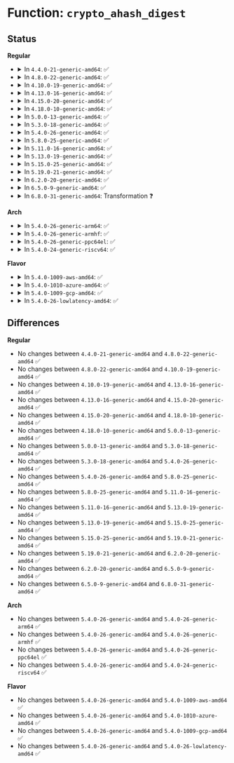 # Function: <code>crypto_ahash_digest</code>

## Status
<b>Regular</b>
<ul>
<li>
<details>
<summary>In <code>4.4.0-21-generic-amd64</code>: ✅</summary>

```c
int crypto_ahash_digest(struct ahash_request * req)
```

```json
{
  "name": "crypto_ahash_digest",
  "collision_type": "Unique Global",
  "inline_type": "No",
  "funcs": [
    {
      "addr": 18446744071582659312,
      "name": "crypto_ahash_digest",
      "external": true,
      "loc": "crypto/ahash.c:373",
      "file": "crypto/ahash.c",
      "inline": "seen, unknown",
      "caller_inline": [],
      "caller_func": []
    }
  ],
  "symbols": [
    {
      "addr": 18446744071582659312,
      "name": "crypto_ahash_digest",
      "section": ".text",
      "bind": "STB_GLOBAL",
      "size": 24
    }
  ]
}
```
</details>
</li>
<li>
<details>
<summary>In <code>4.8.0-22-generic-amd64</code>: ✅</summary>

```c
int crypto_ahash_digest(struct ahash_request * req)
```

```json
{
  "name": "crypto_ahash_digest",
  "collision_type": "Unique Global",
  "inline_type": "No",
  "funcs": [
    {
      "addr": 18446744071582905600,
      "name": "crypto_ahash_digest",
      "external": true,
      "loc": "crypto/ahash.c:356",
      "file": "crypto/ahash.c",
      "inline": "seen, unknown",
      "caller_inline": [],
      "caller_func": []
    }
  ],
  "symbols": [
    {
      "addr": 18446744071582905600,
      "name": "crypto_ahash_digest",
      "section": ".text",
      "bind": "STB_GLOBAL",
      "size": 24
    }
  ]
}
```
</details>
</li>
<li>
<details>
<summary>In <code>4.10.0-19-generic-amd64</code>: ✅</summary>

```c
int crypto_ahash_digest(struct ahash_request * req)
```

```json
{
  "name": "crypto_ahash_digest",
  "collision_type": "Unique Global",
  "inline_type": "No",
  "funcs": [
    {
      "addr": 18446744071583005328,
      "name": "crypto_ahash_digest",
      "external": true,
      "loc": "crypto/ahash.c:356",
      "file": "crypto/ahash.c",
      "inline": "seen, unknown",
      "caller_inline": [],
      "caller_func": [
        "arch/x86/power/hibernate_64.c:get_e820_md5"
      ]
    }
  ],
  "symbols": [
    {
      "addr": 18446744071583005328,
      "name": "crypto_ahash_digest",
      "section": ".text",
      "bind": "STB_GLOBAL",
      "size": 24
    }
  ]
}
```
</details>
</li>
<li>
<details>
<summary>In <code>4.13.0-16-generic-amd64</code>: ✅</summary>

```c
int crypto_ahash_digest(struct ahash_request * req)
```

```json
{
  "name": "crypto_ahash_digest",
  "collision_type": "Unique Global",
  "inline_type": "No",
  "funcs": [
    {
      "addr": 18446744071583054128,
      "name": "crypto_ahash_digest",
      "external": true,
      "loc": "crypto/ahash.c:371",
      "file": "crypto/ahash.c",
      "inline": "seen, unknown",
      "caller_inline": [],
      "caller_func": [
        "arch/x86/power/hibernate_64.c:get_e820_md5"
      ]
    }
  ],
  "symbols": [
    {
      "addr": 18446744071583054128,
      "name": "crypto_ahash_digest",
      "section": ".text",
      "bind": "STB_GLOBAL",
      "size": 24
    }
  ]
}
```
</details>
</li>
<li>
<details>
<summary>In <code>4.15.0-20-generic-amd64</code>: ✅</summary>

```c
int crypto_ahash_digest(struct ahash_request * req)
```

```json
{
  "name": "crypto_ahash_digest",
  "collision_type": "Unique Global",
  "inline_type": "No",
  "funcs": [
    {
      "addr": 18446744071583219856,
      "name": "crypto_ahash_digest",
      "external": true,
      "loc": "crypto/ahash.c:377",
      "file": "crypto/ahash.c",
      "inline": "seen, unknown",
      "caller_inline": [],
      "caller_func": [
        "arch/x86/power/hibernate_64.c:get_e820_md5"
      ]
    }
  ],
  "symbols": [
    {
      "addr": 18446744071583219856,
      "name": "crypto_ahash_digest",
      "section": ".text",
      "bind": "STB_GLOBAL",
      "size": 35
    }
  ]
}
```
</details>
</li>
<li>
<details>
<summary>In <code>4.18.0-10-generic-amd64</code>: ✅</summary>

```c
int crypto_ahash_digest(struct ahash_request * req)
```

```json
{
  "name": "crypto_ahash_digest",
  "collision_type": "Unique Global",
  "inline_type": "No",
  "funcs": [
    {
      "addr": 18446744071583427968,
      "name": "crypto_ahash_digest",
      "external": true,
      "loc": "crypto/ahash.c:377",
      "file": "crypto/ahash.c",
      "inline": "seen, unknown",
      "caller_inline": [],
      "caller_func": [
        "arch/x86/power/hibernate_64.c:get_e820_md5"
      ]
    }
  ],
  "symbols": [
    {
      "addr": 18446744071583427968,
      "name": "crypto_ahash_digest",
      "section": ".text",
      "bind": "STB_GLOBAL",
      "size": 35
    }
  ]
}
```
</details>
</li>
<li>
<details>
<summary>In <code>5.0.0-13-generic-amd64</code>: ✅</summary>

```c
int crypto_ahash_digest(struct ahash_request * req)
```

```json
{
  "name": "crypto_ahash_digest",
  "collision_type": "Unique Global",
  "inline_type": "No",
  "funcs": [
    {
      "addr": 18446744071583549760,
      "name": "crypto_ahash_digest",
      "external": true,
      "loc": "crypto/ahash.c:404",
      "file": "crypto/ahash.c",
      "inline": "seen, unknown",
      "caller_inline": [],
      "caller_func": []
    }
  ],
  "symbols": [
    {
      "addr": 18446744071583549760,
      "name": "crypto_ahash_digest",
      "section": ".text",
      "bind": "STB_GLOBAL",
      "size": 93
    }
  ]
}
```
</details>
</li>
<li>
<details>
<summary>In <code>5.3.0-18-generic-amd64</code>: ✅</summary>

```c
int crypto_ahash_digest(struct ahash_request * req)
```

```json
{
  "name": "crypto_ahash_digest",
  "collision_type": "Unique Global",
  "inline_type": "No",
  "funcs": [
    {
      "addr": 18446744071583740128,
      "name": "crypto_ahash_digest",
      "external": true,
      "loc": "crypto/ahash.c:399",
      "file": "crypto/ahash.c",
      "inline": "seen, unknown",
      "caller_inline": [],
      "caller_func": []
    }
  ],
  "symbols": [
    {
      "addr": 18446744071583740128,
      "name": "crypto_ahash_digest",
      "section": ".text",
      "bind": "STB_GLOBAL",
      "size": 93
    }
  ]
}
```
</details>
</li>
<li>
<details>
<summary>In <code>5.4.0-26-generic-amd64</code>: ✅</summary>

```c
int crypto_ahash_digest(struct ahash_request * req)
```

```json
{
  "name": "crypto_ahash_digest",
  "collision_type": "Unique Global",
  "inline_type": "No",
  "funcs": [
    {
      "addr": 18446744071583849888,
      "name": "crypto_ahash_digest",
      "external": true,
      "loc": "crypto/ahash.c:399",
      "file": "crypto/ahash.c",
      "inline": "seen, unknown",
      "caller_inline": [],
      "caller_func": [
        "fs/verity/hash_algs.c:fsverity_hash_buffer",
        "fs/verity/hash_algs.c:fsverity_hash_page"
      ]
    }
  ],
  "symbols": [
    {
      "addr": 18446744071583849888,
      "name": "crypto_ahash_digest",
      "section": ".text",
      "bind": "STB_GLOBAL",
      "size": 93
    }
  ]
}
```
</details>
</li>
<li>
<details>
<summary>In <code>5.8.0-25-generic-amd64</code>: ✅</summary>

```c
int crypto_ahash_digest(struct ahash_request * req)
```

```json
{
  "name": "crypto_ahash_digest",
  "collision_type": "Unique Global",
  "inline_type": "No",
  "funcs": [
    {
      "addr": 18446744071584237392,
      "name": "crypto_ahash_digest",
      "external": true,
      "loc": "crypto/ahash.c:401",
      "file": "crypto/ahash.c",
      "inline": "seen, unknown",
      "caller_inline": [],
      "caller_func": [
        "fs/verity/hash_algs.c:fsverity_hash_buffer",
        "fs/verity/hash_algs.c:fsverity_hash_buffer",
        "fs/verity/hash_algs.c:fsverity_hash_page"
      ]
    }
  ],
  "symbols": [
    {
      "addr": 18446744071584237392,
      "name": "crypto_ahash_digest",
      "section": ".text",
      "bind": "STB_GLOBAL",
      "size": 93
    }
  ]
}
```
</details>
</li>
<li>
<details>
<summary>In <code>5.11.0-16-generic-amd64</code>: ✅</summary>

```c
int crypto_ahash_digest(struct ahash_request * req)
```

```json
{
  "name": "crypto_ahash_digest",
  "collision_type": "Unique Global",
  "inline_type": "No",
  "funcs": [
    {
      "addr": 18446744071584355872,
      "name": "crypto_ahash_digest",
      "external": true,
      "loc": "crypto/ahash.c:368",
      "file": "crypto/ahash.c",
      "inline": "seen, unknown",
      "caller_inline": [],
      "caller_func": [
        "fs/verity/hash_algs.c:fsverity_hash_buffer",
        "fs/verity/hash_algs.c:fsverity_hash_buffer",
        "fs/verity/hash_algs.c:fsverity_hash_page"
      ]
    }
  ],
  "symbols": [
    {
      "addr": 18446744071584355872,
      "name": "crypto_ahash_digest",
      "section": ".text",
      "bind": "STB_GLOBAL",
      "size": 93
    }
  ]
}
```
</details>
</li>
<li>
<details>
<summary>In <code>5.13.0-19-generic-amd64</code>: ✅</summary>

```c
int crypto_ahash_digest(struct ahash_request * req)
```

```json
{
  "name": "crypto_ahash_digest",
  "collision_type": "Unique Global",
  "inline_type": "No",
  "funcs": [
    {
      "addr": 18446744071584390224,
      "name": "crypto_ahash_digest",
      "external": true,
      "loc": "crypto/ahash.c:368",
      "file": "crypto/ahash.c",
      "inline": "seen, unknown",
      "caller_inline": [],
      "caller_func": [
        "fs/verity/hash_algs.c:fsverity_hash_buffer",
        "fs/verity/hash_algs.c:fsverity_hash_buffer",
        "fs/verity/hash_algs.c:fsverity_hash_page"
      ]
    }
  ],
  "symbols": [
    {
      "addr": 18446744071584390224,
      "name": "crypto_ahash_digest",
      "section": ".text",
      "bind": "STB_GLOBAL",
      "size": 93
    }
  ]
}
```
</details>
</li>
<li>
<details>
<summary>In <code>5.15.0-25-generic-amd64</code>: ✅</summary>

```c
int crypto_ahash_digest(struct ahash_request * req)
```

```json
{
  "name": "crypto_ahash_digest",
  "collision_type": "Unique Global",
  "inline_type": "No",
  "funcs": [
    {
      "addr": 18446744071584785456,
      "name": "crypto_ahash_digest",
      "external": true,
      "loc": "crypto/ahash.c:368",
      "file": "crypto/ahash.c",
      "inline": "seen, unknown",
      "caller_inline": [],
      "caller_func": [
        "fs/verity/hash_algs.c:fsverity_hash_buffer",
        "fs/verity/hash_algs.c:fsverity_hash_buffer",
        "fs/verity/hash_algs.c:fsverity_hash_page"
      ]
    }
  ],
  "symbols": [
    {
      "addr": 18446744071584785456,
      "name": "crypto_ahash_digest",
      "section": ".text",
      "bind": "STB_GLOBAL",
      "size": 93
    }
  ]
}
```
</details>
</li>
<li>
<details>
<summary>In <code>5.19.0-21-generic-amd64</code>: ✅</summary>

```c
int crypto_ahash_digest(struct ahash_request * req)
```

```json
{
  "name": "crypto_ahash_digest",
  "collision_type": "Unique Global",
  "inline_type": "No",
  "funcs": [
    {
      "addr": 18446744071585470640,
      "name": "crypto_ahash_digest",
      "external": true,
      "loc": "crypto/ahash.c:368",
      "file": "crypto/ahash.c",
      "inline": "seen, unknown",
      "caller_inline": [],
      "caller_func": [
        "fs/verity/hash_algs.c:fsverity_hash_buffer",
        "fs/verity/hash_algs.c:fsverity_hash_buffer",
        "fs/verity/hash_algs.c:fsverity_hash_page"
      ]
    }
  ],
  "symbols": [
    {
      "addr": 18446744071585470640,
      "name": "crypto_ahash_digest",
      "section": ".text",
      "bind": "STB_GLOBAL",
      "size": 100
    }
  ]
}
```
</details>
</li>
<li>
<details>
<summary>In <code>6.2.0-20-generic-amd64</code>: ✅</summary>

```c
int crypto_ahash_digest(struct ahash_request * req)
```

```json
{
  "name": "crypto_ahash_digest",
  "collision_type": "Unique Global",
  "inline_type": "No",
  "funcs": [
    {
      "addr": 18446744071586231520,
      "name": "crypto_ahash_digest",
      "external": true,
      "loc": "crypto/ahash.c:368",
      "file": "crypto/ahash.c",
      "inline": "seen, unknown",
      "caller_inline": [],
      "caller_func": [
        "fs/verity/hash_algs.c:fsverity_hash_buffer",
        "fs/verity/hash_algs.c:fsverity_hash_buffer",
        "fs/verity/hash_algs.c:fsverity_hash_page"
      ]
    }
  ],
  "symbols": [
    {
      "addr": 18446744071586231520,
      "name": "crypto_ahash_digest",
      "section": ".text",
      "bind": "STB_GLOBAL",
      "size": 100
    }
  ]
}
```
</details>
</li>
<li>
<details>
<summary>In <code>6.5.0-9-generic-amd64</code>: ✅</summary>

```c
int crypto_ahash_digest(struct ahash_request * req)
```

```json
{
  "name": "crypto_ahash_digest",
  "collision_type": "Unique Global",
  "inline_type": "No",
  "funcs": [
    {
      "addr": 18446744071586468160,
      "name": "crypto_ahash_digest",
      "external": true,
      "loc": "crypto/ahash.c:330",
      "file": "crypto/ahash.c",
      "inline": "seen, unknown",
      "caller_inline": [],
      "caller_func": []
    }
  ],
  "symbols": [
    {
      "addr": 18446744071586468160,
      "name": "crypto_ahash_digest",
      "section": ".text",
      "bind": "STB_GLOBAL",
      "size": 84
    }
  ]
}
```
</details>
</li>
<li>
<details>
<summary>In <code>6.8.0-31-generic-amd64</code>: Transformation ❓</summary>

```c
int crypto_ahash_digest(struct ahash_request * req)
```

```json
{
  "name": "crypto_ahash_digest",
  "collision_type": "Unique Global",
  "inline_type": "No",
  "funcs": [
    {
      "addr": 0,
      "name": "crypto_ahash_digest",
      "external": true,
      "loc": "crypto/ahash.c:393",
      "file": "crypto/ahash.c",
      "inline": "seen, unknown",
      "caller_inline": [],
      "caller_func": []
    }
  ],
  "symbols": [
    {
      "addr": 18446744071597532606,
      "name": "crypto_ahash_digest.cold",
      "section": ".text",
      "bind": "STB_LOCAL",
      "size": 21
    },
    {
      "addr": 18446744071586741792,
      "name": "crypto_ahash_digest",
      "section": ".text",
      "bind": "STB_GLOBAL",
      "size": 146
    }
  ]
}
```
</details>
</li>
</ul>
<b>Arch</b>
<ul>
<li>
<details>
<summary>In <code>5.4.0-26-generic-arm64</code>: ✅</summary>

```c
int crypto_ahash_digest(struct ahash_request * req)
```

```json
{
  "name": "crypto_ahash_digest",
  "collision_type": "Unique Global",
  "inline_type": "No",
  "funcs": [
    {
      "addr": 18446603336495664104,
      "name": "crypto_ahash_digest",
      "external": true,
      "loc": "crypto/ahash.c:399",
      "file": "crypto/ahash.c",
      "inline": "seen, unknown",
      "caller_inline": [],
      "caller_func": [
        "fs/verity/hash_algs.c:fsverity_hash_buffer",
        "fs/verity/hash_algs.c:fsverity_hash_page"
      ]
    }
  ],
  "symbols": [
    {
      "addr": 18446603336495664104,
      "name": "crypto_ahash_digest",
      "section": ".text",
      "bind": "STB_GLOBAL",
      "size": 116
    }
  ]
}
```
</details>
</li>
<li>
<details>
<summary>In <code>5.4.0-26-generic-armhf</code>: ✅</summary>

```c
int crypto_ahash_digest(struct ahash_request * req)
```

```json
{
  "name": "crypto_ahash_digest",
  "collision_type": "Unique Global",
  "inline_type": "No",
  "funcs": [
    {
      "addr": 3229017728,
      "name": "crypto_ahash_digest",
      "external": true,
      "loc": "crypto/ahash.c:399",
      "file": "crypto/ahash.c",
      "inline": "seen, unknown",
      "caller_inline": [],
      "caller_func": [
        "fs/verity/hash_algs.c:fsverity_hash_buffer",
        "fs/verity/hash_algs.c:fsverity_hash_page"
      ]
    }
  ],
  "symbols": [
    {
      "addr": 3229017728,
      "name": "crypto_ahash_digest",
      "section": ".text",
      "bind": "STB_GLOBAL",
      "size": 104
    }
  ]
}
```
</details>
</li>
<li>
<details>
<summary>In <code>5.4.0-26-generic-ppc64el</code>: ✅</summary>

```c
int crypto_ahash_digest(struct ahash_request * req)
```

```json
{
  "name": "crypto_ahash_digest",
  "collision_type": "Unique Global",
  "inline_type": "No",
  "funcs": [
    {
      "addr": 13835058055289802688,
      "name": "crypto_ahash_digest",
      "external": true,
      "loc": "crypto/ahash.c:399",
      "file": "crypto/ahash.c",
      "inline": "seen, unknown",
      "caller_inline": [],
      "caller_func": [
        "fs/verity/hash_algs.c:fsverity_hash_buffer",
        "fs/verity/hash_algs.c:fsverity_hash_page"
      ]
    }
  ],
  "symbols": [
    {
      "addr": 13835058055289802688,
      "name": "crypto_ahash_digest",
      "section": ".text",
      "bind": "STB_GLOBAL",
      "size": 168
    }
  ]
}
```
</details>
</li>
<li>
<details>
<summary>In <code>5.4.0-24-generic-riscv64</code>: ✅</summary>

```c
int crypto_ahash_digest(struct ahash_request * req)
```

```json
{
  "name": "crypto_ahash_digest",
  "collision_type": "Unique Global",
  "inline_type": "No",
  "funcs": [
    {
      "addr": 18446743936274815614,
      "name": "crypto_ahash_digest",
      "external": true,
      "loc": "crypto/ahash.c:399",
      "file": "crypto/ahash.c",
      "inline": "seen, unknown",
      "caller_inline": [],
      "caller_func": [
        "fs/verity/hash_algs.c:fsverity_hash_buffer",
        "fs/verity/hash_algs.c:fsverity_hash_page"
      ]
    }
  ],
  "symbols": [
    {
      "addr": 18446743936274815614,
      "name": "crypto_ahash_digest",
      "section": ".text",
      "bind": "STB_GLOBAL",
      "size": 112
    }
  ]
}
```
</details>
</li>
</ul>
<b>Flavor</b>
<ul>
<li>
<details>
<summary>In <code>5.4.0-1009-aws-amd64</code>: ✅</summary>

```c
int crypto_ahash_digest(struct ahash_request * req)
```

```json
{
  "name": "crypto_ahash_digest",
  "collision_type": "Unique Global",
  "inline_type": "No",
  "funcs": [
    {
      "addr": 18446744071583818624,
      "name": "crypto_ahash_digest",
      "external": true,
      "loc": "crypto/ahash.c:399",
      "file": "crypto/ahash.c",
      "inline": "seen, unknown",
      "caller_inline": [],
      "caller_func": [
        "fs/verity/hash_algs.c:fsverity_hash_buffer",
        "fs/verity/hash_algs.c:fsverity_hash_page"
      ]
    }
  ],
  "symbols": [
    {
      "addr": 18446744071583818624,
      "name": "crypto_ahash_digest",
      "section": ".text",
      "bind": "STB_GLOBAL",
      "size": 93
    }
  ]
}
```
</details>
</li>
<li>
<details>
<summary>In <code>5.4.0-1010-azure-amd64</code>: ✅</summary>

```c
int crypto_ahash_digest(struct ahash_request * req)
```

```json
{
  "name": "crypto_ahash_digest",
  "collision_type": "Unique Global",
  "inline_type": "No",
  "funcs": [
    {
      "addr": 18446744071583755680,
      "name": "crypto_ahash_digest",
      "external": true,
      "loc": "crypto/ahash.c:399",
      "file": "crypto/ahash.c",
      "inline": "seen, unknown",
      "caller_inline": [],
      "caller_func": [
        "fs/verity/hash_algs.c:fsverity_hash_buffer",
        "fs/verity/hash_algs.c:fsverity_hash_page"
      ]
    }
  ],
  "symbols": [
    {
      "addr": 18446744071583755680,
      "name": "crypto_ahash_digest",
      "section": ".text",
      "bind": "STB_GLOBAL",
      "size": 93
    }
  ]
}
```
</details>
</li>
<li>
<details>
<summary>In <code>5.4.0-1009-gcp-amd64</code>: ✅</summary>

```c
int crypto_ahash_digest(struct ahash_request * req)
```

```json
{
  "name": "crypto_ahash_digest",
  "collision_type": "Unique Global",
  "inline_type": "No",
  "funcs": [
    {
      "addr": 18446744071583802384,
      "name": "crypto_ahash_digest",
      "external": true,
      "loc": "crypto/ahash.c:399",
      "file": "crypto/ahash.c",
      "inline": "seen, unknown",
      "caller_inline": [],
      "caller_func": [
        "fs/verity/hash_algs.c:fsverity_hash_buffer",
        "fs/verity/hash_algs.c:fsverity_hash_page"
      ]
    }
  ],
  "symbols": [
    {
      "addr": 18446744071583802384,
      "name": "crypto_ahash_digest",
      "section": ".text",
      "bind": "STB_GLOBAL",
      "size": 93
    }
  ]
}
```
</details>
</li>
<li>
<details>
<summary>In <code>5.4.0-26-lowlatency-amd64</code>: ✅</summary>

```c
int crypto_ahash_digest(struct ahash_request * req)
```

```json
{
  "name": "crypto_ahash_digest",
  "collision_type": "Unique Global",
  "inline_type": "No",
  "funcs": [
    {
      "addr": 18446744071583903424,
      "name": "crypto_ahash_digest",
      "external": true,
      "loc": "crypto/ahash.c:399",
      "file": "crypto/ahash.c",
      "inline": "seen, unknown",
      "caller_inline": [],
      "caller_func": [
        "fs/verity/hash_algs.c:fsverity_hash_buffer",
        "fs/verity/hash_algs.c:fsverity_hash_page"
      ]
    }
  ],
  "symbols": [
    {
      "addr": 18446744071583903424,
      "name": "crypto_ahash_digest",
      "section": ".text",
      "bind": "STB_GLOBAL",
      "size": 93
    }
  ]
}
```
</details>
</li>
</ul>

## Differences
<b>Regular</b>
<ul>
<li>
No changes between <code>4.4.0-21-generic-amd64</code> and <code>4.8.0-22-generic-amd64</code> ✅
</li>
<li>
No changes between <code>4.8.0-22-generic-amd64</code> and <code>4.10.0-19-generic-amd64</code> ✅
</li>
<li>
No changes between <code>4.10.0-19-generic-amd64</code> and <code>4.13.0-16-generic-amd64</code> ✅
</li>
<li>
No changes between <code>4.13.0-16-generic-amd64</code> and <code>4.15.0-20-generic-amd64</code> ✅
</li>
<li>
No changes between <code>4.15.0-20-generic-amd64</code> and <code>4.18.0-10-generic-amd64</code> ✅
</li>
<li>
No changes between <code>4.18.0-10-generic-amd64</code> and <code>5.0.0-13-generic-amd64</code> ✅
</li>
<li>
No changes between <code>5.0.0-13-generic-amd64</code> and <code>5.3.0-18-generic-amd64</code> ✅
</li>
<li>
No changes between <code>5.3.0-18-generic-amd64</code> and <code>5.4.0-26-generic-amd64</code> ✅
</li>
<li>
No changes between <code>5.4.0-26-generic-amd64</code> and <code>5.8.0-25-generic-amd64</code> ✅
</li>
<li>
No changes between <code>5.8.0-25-generic-amd64</code> and <code>5.11.0-16-generic-amd64</code> ✅
</li>
<li>
No changes between <code>5.11.0-16-generic-amd64</code> and <code>5.13.0-19-generic-amd64</code> ✅
</li>
<li>
No changes between <code>5.13.0-19-generic-amd64</code> and <code>5.15.0-25-generic-amd64</code> ✅
</li>
<li>
No changes between <code>5.15.0-25-generic-amd64</code> and <code>5.19.0-21-generic-amd64</code> ✅
</li>
<li>
No changes between <code>5.19.0-21-generic-amd64</code> and <code>6.2.0-20-generic-amd64</code> ✅
</li>
<li>
No changes between <code>6.2.0-20-generic-amd64</code> and <code>6.5.0-9-generic-amd64</code> ✅
</li>
<li>
No changes between <code>6.5.0-9-generic-amd64</code> and <code>6.8.0-31-generic-amd64</code> ✅
</li>
</ul>
<b>Arch</b>
<ul>
<li>
No changes between <code>5.4.0-26-generic-amd64</code> and <code>5.4.0-26-generic-arm64</code> ✅
</li>
<li>
No changes between <code>5.4.0-26-generic-amd64</code> and <code>5.4.0-26-generic-armhf</code> ✅
</li>
<li>
No changes between <code>5.4.0-26-generic-amd64</code> and <code>5.4.0-26-generic-ppc64el</code> ✅
</li>
<li>
No changes between <code>5.4.0-26-generic-amd64</code> and <code>5.4.0-24-generic-riscv64</code> ✅
</li>
</ul>
<b>Flavor</b>
<ul>
<li>
No changes between <code>5.4.0-26-generic-amd64</code> and <code>5.4.0-1009-aws-amd64</code> ✅
</li>
<li>
No changes between <code>5.4.0-26-generic-amd64</code> and <code>5.4.0-1010-azure-amd64</code> ✅
</li>
<li>
No changes between <code>5.4.0-26-generic-amd64</code> and <code>5.4.0-1009-gcp-amd64</code> ✅
</li>
<li>
No changes between <code>5.4.0-26-generic-amd64</code> and <code>5.4.0-26-lowlatency-amd64</code> ✅
</li>
</ul>
